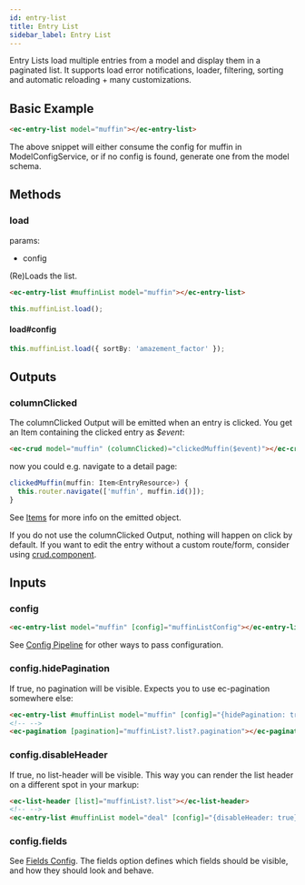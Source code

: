 ```yaml
---
id: entry-list
title: Entry List
sidebar_label: Entry List
---
```


<!-- Related Doc:
- [All Possible field config properties](../../interfaces/FieldConfigProperty.html)
- [Default Type Config](../../injectables/TypeConfigService.html#source)
- [ListConfig](../../interfaces/ListConfig.html) (also see ItemConfig parent)
- [Item Doc](../core-classes/item.html) -->

Entry Lists load multiple entries from a model and display them in a paginated list. It supports load error notifications, loader, filtering, sorting and automatic reloading + many customizations.

## Basic Example

```html
<ec-entry-list model="muffin"></ec-entry-list>
```

The above snippet will either consume the config for muffin in ModelConfigService, or if no config is found, generate one from the model schema.

## Methods

### load

params:

- config

(Re)Loads the list.

```html
<ec-entry-list #muffinList model="muffin"></ec-entry-list>
```

```ts
this.muffinList.load();
```

#### load#config

```ts
this.muffinList.load({ sortBy: 'amazement_factor' });
```

## Outputs

### columnClicked

The columnClicked Output will be emitted when an entry is clicked. You get an Item containing the clicked entry as _\$event_:

```html
<ec-crud model="muffin" (columnClicked)="clickedMuffin($event)"></ec-crud>
```

now you could e.g. navigate to a detail page:

```ts
clickedMuffin(muffin: Item<EntryResource>) {
  this.router.navigate(['muffin', muffin.id()]);
}
```

See [Items](../core-concepts/items.md) for more info on the emitted object.

If you do not use the columnClicked Output, nothing will happen on click by default. If you want to edit the entry without a custom route/form, consider using [crud.component](./crud.component.md).

## Inputs

### config

```html
<ec-entry-list model="muffin" [config]="muffinListConfig"></ec-entry-list>
```

See [Config Pipeline](../core-concepts/config-pipeline.md) for other ways to pass configuration.

### config.hidePagination

If true, no pagination will be visible. Expects you to use ec-pagination somewhere else:

```html
<ec-entry-list #muffinList model="muffin" [config]="{hidePagination: true}"></ec-entry-list>
<!-- -->
<ec-pagination [pagination]="muffinList?.list?.pagination"></ec-pagination>
```

### config.disableHeader

If true, no list-header will be visible. This way you can render the list header on a different spot in your markup:

```html
<ec-list-header [list]="muffinList?.list"></ec-list-header>
<!-- -->
<ec-entry-list #muffinList model="deal" [config]="{disableHeader: true}"></ec-entry-list>
```

<!-- ### config.selectMode

If true, each list row will have select boxes that can be toggled: -->

### config.fields

See [Fields Config](../core-concepts/fields.md).
The fields option defines which fields should be visible, and how they should look and behave.
